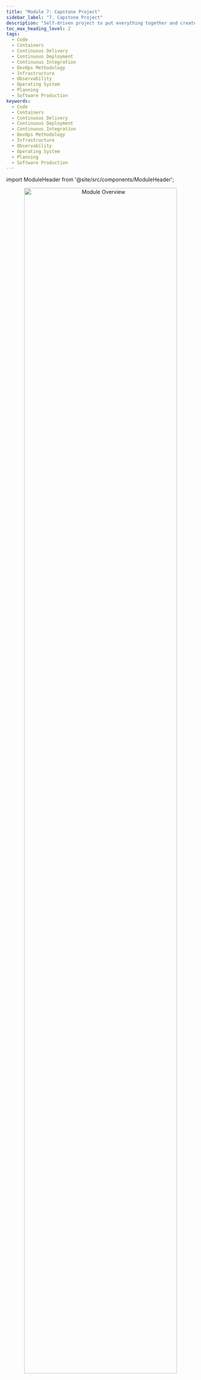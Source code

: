 ```yaml
---
title: "Module 7: Capstone Project"
sidebar_label: "7. Capstone Project"
description: "Self-driven project to put everything together and create an industry-grade project which includes defining the requirements gathering, setting the plan, implementation, and review"
toc_max_heading_level: 2
tags:
  - Code
  - Containers
  - Continuous Delivery
  - Continuous Deployment
  - Continuous Integration
  - DevOps Methodology
  - Infrastructure
  - Observability
  - Operating System
  - Planning
  - Software Production
keywords:
  - Code
  - Containers
  - Continuous Delivery
  - Continuous Deployment
  - Continuous Integration
  - DevOps Methodology
  - Infrastructure
  - Observability
  - Operating System
  - Planning
  - Software Production
---
```


import ModuleHeader from '@site/src/components/ModuleHeader';

<ModuleHeader />

<p align="center">
  <img class="module-overview-image" alt="Module Overview" border="0" width="90%"
  src={require('./module-07-overview.png').default} />
</p>

## Module Overview

If you reached this point and finished all the previous modules, congratulations! You already did a great job! You passed through many parts of the DevOps ecosystem and even finished the end-to-end hands-on guided project, [HiveBox](../../projects/hivebox/) (if you didn't, you should finish it first).

The capstone project will be a bit different, where you will do everything from A to Z, where you will come up with the project idea, define the `requirements,` set the `plan,` work on the `implementation,` and `review` the outcome.

Focus areas: Requirements (20%), Planning (15%), Implementation (40%), Review (25%).

:::warning
Unlike the [HiveBox project](../../projects/hivebox/) where pairing is recommended, this **capstone project cannot be done without pairing!** You should do it with someone more experienced than you.
:::

:::tip
This project should follow the same MVP approach and work in phases and always remember ... **Make it work, make it right, then make it fast!**
:::

## 7.1 Requirements

- The goal of this phase is to gather the requirements for the project
- Brainstorm and find the project idea. It should be an end-to-end project and cover most of what you learned.
- Define the project scope and objectives.
- Identify functional and non-functional requirements.
- Define success metrics (KPIs).

## 7.2 Plan

- Decide which agile planning methodology that you will use.
- Create a high-level project roadmap.
- Identify the tech stack that will be used in the project.
- Define a reasonable timeline for the project.
- Make a simple risk assessment to spot the obstacles you know or don't know about.

## 7.3 Implementation

- The goal of this phase is to implement the technical aspects of the project.
- The implementation should be fully documented so anyone can easily understand and run/reproduce it.
- It should cover all focus areas covered in the previous modules.
- It follows the GitOps approach as much as possible. No magic work should be done outside the project's Git repo!

## 7.4 Review

- The goal of this phase is to review the project's outcome.
- Verify and validate each plan phase and match it with the implementation.
- Asset the whole project and what has been done compared to the original plan and goal.
- Conduct a final retrospective and identify future work.
- Write the takeaways of the project.

## Interview Questions

Review the interview questions related to [Module 7](../../interview/common-questions#module-7).
